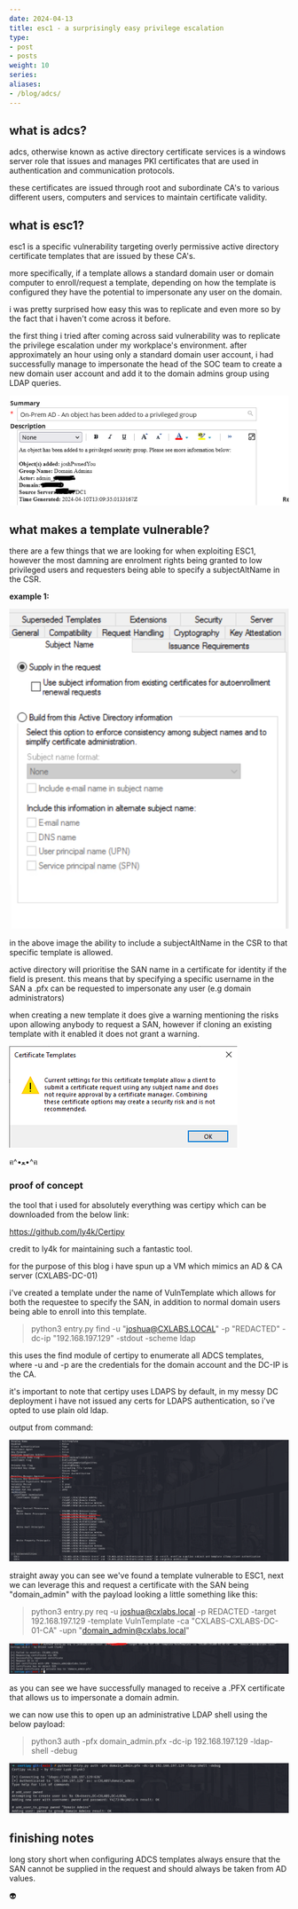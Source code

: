 ```yaml
---
date: 2024-04-13
title: esc1 - a surprisingly easy privilege escalation
type:
- post
- posts
weight: 10
series:
aliases:
- /blog/adcs/
---
```


## what is adcs?

adcs, otherwise known as active directory certificate services is a windows server role that issues and manages PKI certificates that are used in authentication and communication protocols.

these certificates are issued through root and subordinate CA's to various different users, computers and services to maintain certificate validity.

## what is esc1?

esc1 is a specific vulnerability targeting overly permissive active directory certificate templates that are issued by these CA's.

more specifically, if a template allows a standard domain user or domain computer to enroll/request a template, depending on how the template is configured they have the potential to impersonate any user on the domain.

i was pretty surprised how easy this was to replicate and even more so by the fact that i haven't come across it before.

the first thing i tried after coming across said vulnerability was to replicate the privilege escalation under my workplace's environment. after approximately an hour using only a standard domain user account, i had successfully manage to impersonate the head of the SOC team to create a new domain user account and add it to the domain admins group using LDAP queries.

![joshPwnedYou](/joshPwnedYou.png)


## what makes a template vulnerable?

there are a few things that we are looking for when exploiting ESC1, however the most damning are enrolment rights being granted to low privileged users and requesters being able to specify a subjectAltName in the CSR.

**example 1:**

![subjectAltName](/sanRequest.png)

in the above image the ability to include a subjectAltName in the CSR to that specific template is allowed.

active directory will prioritise the SAN name in a certificate for identity if the field is present. this means that by specifying a specific username in the SAN a .pfx can be requested to impersonate any user (e.g domain administrators)

when creating a new template it does give a warning mentioning the risks upon allowing anybody to request a SAN, however if cloning an existing template with it enabled it does not grant a warning.

![Prevent](/prevent.png)

ฅ^•ﻌ•^ฅ

### proof of concept

the tool that i used for absolutely everything was certipy which can be downloaded from the below link:

https://github.com/ly4k/Certipy

credit to ly4k for maintaining such a fantastic tool.

for the purpose of this blog i have spun up a VM which mimics an AD & CA server (CXLABS-DC-01)

i've created a template under the name of VulnTemplate which allows for both the requestee to specify the SAN, in addition to normal domain users being able to enroll into this template.

 > python3 entry.py find -u "joshua@CXLABS.LOCAL" -p "REDACTED" -dc-ip "192.168.197.129" -stdout -scheme ldap

 this uses the find module of certipy to enumerate all ADCS templates, where -u and -p are the credentials for the domain account and the DC-IP is the CA.

 it's important to note that certipy uses LDAPS by default, in my messy DC deployment i have not issued any certs for LDAPS authentication, so i've opted to use plain old ldap.

 output from command:

 ![VulnTemplate](/VulnTemplate.png)

 straight away you can see we've found a template vulnerable to ESC1, next we can leverage this and request a certificate with the SAN being "domain_admin" with the payload looking a little something like this:

 > python3 entry.py req -u joshua@cxlabs.local -p REDACTED -target 192.168.197.129 -template VulnTemplate -ca "CXLABS-CXLABS-DC-01-CA" -upn "domain_admin@cxlabs.local"

![poc](/poc.png)

as you can see we have successfully managed to receive a .PFX certificate that allows us to impersonate a domain admin.

we can now use this to open up an administrative LDAP shell using the below payload:

> python3 auth -pfx domain_admin.pfx -dc-ip 192.168.197.129 -ldap-shell -debug

![pwnd](/pwnd.png)

## finishing notes

long story short when configuring ADCS templates always ensure that the SAN cannot be supplied in the request and should always be taken from AD values.

👽
